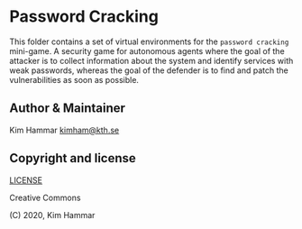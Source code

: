 # Password Cracking

This folder contains a set of virtual environments for the `password cracking` mini-game. 
A security game for autonomous agents where the goal of the attacker is to collect information about the system
and identify services with weak passwords, whereas the goal of the defender is to find and patch the vulnerabilities
as soon as possible.  

## Author & Maintainer

Kim Hammar <kimham@kth.se>

## Copyright and license

[LICENSE](LICENSE.md)

Creative Commons

(C) 2020, Kim Hammar